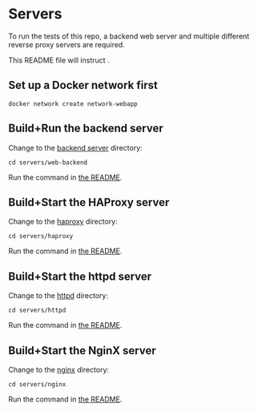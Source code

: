 # Servers

To run the tests of this repo, a backend web server and multiple different reverse proxy servers are required.

This README file will instruct .

## Set up a Docker network first
```
docker network create network-webapp
```

## Build+Run the backend server

Change to the [backend server](./web-backend) directory:
```
cd servers/web-backend
```
Run the command in [the README](./web-backend/README.md).

## Build+Start the HAProxy server

Change to the [haproxy](./haproxy) directory:
```
cd servers/haproxy
```
Run the command in [the README](./haproxy/README.md).

## Build+Start the httpd server

Change to the [httpd](./httpd) directory:
```
cd servers/httpd
```
Run the command in [the README](./httpd/README.md).

## Build+Start the NginX server

Change to the [nginx](./nginx) directory:
```
cd servers/nginx
```
Run the command in [the README](./nginx/README.md).
